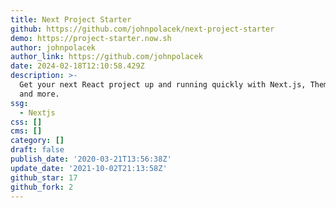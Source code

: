 ```yaml
---
title: Next Project Starter
github: https://github.com/johnpolacek/next-project-starter
demo: https://project-starter.now.sh
author: johnpolacek
author_link: https://github.com/johnpolacek
date: 2024-02-18T12:10:58.429Z
description: >-
  Get your next React project up and running quickly with Next.js, Theme UI, MDX
  and more.
ssg:
  - Nextjs
css: []
cms: []
category: []
draft: false
publish_date: '2020-03-21T13:56:38Z'
update_date: '2021-10-02T21:13:58Z'
github_star: 17
github_fork: 2
---
```

